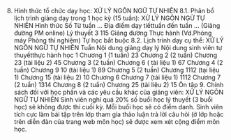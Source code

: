8. Hình thức tổ chức dạy học: XỬ LÝ NGÔN NGỮ TỰ NHIÊN
8.1. Phân bổ lịch trình giảng dạy trong 1 học kỳ (15 tuần): XỬ LÝ NGÔN NGỮ TỰ NHIÊN Hình thức Số Từ tuần ... Địa điểm dạy tiếttuần đến tuần ... (Giảng đường PM online) Lý thuyết 3 115 Giảng đường Thực hành (Vd.Phòng máy Phòng thí nghiệm) Tự học bắt buộc 8.2. Lịch trình dạy cụ thể: XỬ LÝ NGÔN NGỮ TỰ NHIÊN Tuần Nội dung giảng dạy lý Nội dung sinh viên tự thuyếtthực hành học 1 Chương 1 (1 tuần) 23 Chương 2 (2 tuần) Chương 23 (tài liệu 2) 45 Chương 3 (2 tuần) Chương 6 ( tài liệu 1) 67 Chương 4 (2 tuần) Chương 9 10 (tài liệu 1) 89 Chương 5 (2 tuần) Chương 1112 (tại liệu 1) Chương 15 (tài liệu 2) 10 Chương 6 Chương 7 (tài liệu 1) 1112 Chương 7 (2 tuần) 1314 Chương 8 (2 tuần) Chương 25 (tài liệu 2) 15 Ôn tập 9. Chính sách đối với học phần và các yêu cầu khác của giảng viên: XỬ LÝ NGÔN NGỮ TỰ NHIÊN Sinh viên nghỉ quá 20% số buổi học lý thuyết (3 buổi học) sẽ không được thi cuối kỳ. Mỗi buổi học sẽ có điểm danh. Sinh viên tích cực làm bài tập trên lớp tham gia thảo luận trả lời câu hỏi (ở lớp hoặc trên diễn đàn của trang web môn học) sẽ được xem xét cộng điểm môn học.
